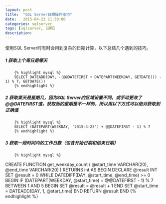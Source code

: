 ```yaml
---
layout: post
title:  "SQL Server日期操作技巧"
date:   2015-04-23 21:30:00
categories: sqlserver
tags: [sqlserver, 日期]
description: 
---
```



使用SQL Server时有时会用到复杂的日期计算，以下总结几个遇到的技巧。<!--more-->

##### 1 获取上个周日是哪天

        {% highlight mysql %}
        SELECT DATEADD(DAY, -(@@DATEFIRST + DATEPART(WEEKDAY, GETDATE()) - 1) % 7, GETDATE())
        {% endhighlight %}

##### 2 获取某天是星期几，因为SQL Server的区域设置不同，或手动更改了@@DATEFIRST值，获取到的星期是不一样的，所以用以下方式可以绝对获取到正确值

        {% highlight mysql %}
        SELECT (DATEPART(WEEKDAY, '2015-4-23') + @@DATEFIRST - 1) % 7
        {% endhighlight %}

##### 3 获取一段时间内的工作日数（包含开始日期和结束日期）

        {% highlight mysql %}
CREATE FUNCTION get_weekday_count
(
	@start_time VARCHAR(20),
	@end_time VARCHAR(20)
)
RETURNS int
AS
BEGIN
	DECLARE @result INT
	SET @result = 0
	WHILE DATEDIFF(DAY, @start_time, @end_time) >= 0
	BEGIN
	IF (DATEPART(WEEKDAY, @start_time) + @@DATEFIRST - 1) % 7 BETWEEN 1 AND 5
	BEGIN SET @result = @result + 1 END
	SET @start_time = DATEADD(DAY, 1, @start_time)
	END
	RETURN @result
END
        {% endhighlight %}
